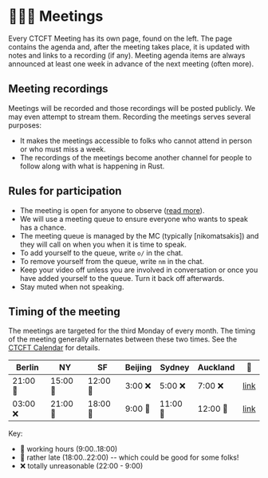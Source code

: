# 👨‍👩‍👧 Meetings

Every CTCFT Meeting has its own page, found on the left. The page contains the agenda and, after the meeting takes place, it is updated with notes and links to a recording (if any). Meeting agenda items are always announced at least one week in advance of the next meeting (often more).

## Meeting recordings

Meetings will be recorded and those recordings will be posted publicly. We may even attempt to stream them. Recording the meetings serves several purposes:

* It makes the meetings accessible to folks who cannot attend in person or who must miss a week.
* The recordings of the meetings become another channel for people to follow along with what is happening in Rust.

## Rules for participation

* The meeting is open for anyone to observe ([read more](./faq.html#who-can-attend-the-meeting)).
* We will use a meeting queue to ensure everyone who wants to speak has a chance.
* The meeting queue is managed by the MC (typically [nikomatsakis]) and they will call on when you when it is time to speak.
* To add yourself to the queue, write `o/` in the chat.
* To remove yourself from the queue, write `nm` in the chat.
* Keep your video off unless you are involved in conversation or once you have added yourself to the queue. Turn it back off afterwards. 
* Stay muted when not speaking.

## Timing of the meeting

The meetings are targeted for the third Monday of every month. The timing of the meeting generally alternates between these two times. See the [CTCFT Calendar] for details.

| Berlin | NY | SF | Beijing | Sydney | Auckland | 🔗 |
| --- | --- | --- | --- | --- | --- | --- |
| 21:00 🥱 | 15:00 🥰 | 12:00 🥰 | 3:00 ❌ | 5:00 ❌ | 7:00 ❌ | [link](https://everytimezone.com/s/9ecc9fe9) |
| 03:00 ❌ | 21:00 🥱 | 18:00 🥰 | 9:00 🥰 | 11:00 🥰 | 12:00 🥰 | [link](https://everytimezone.com/s/da0d7065) |

Key:

* 🥰 working hours (9:00..18:00)
* 🥱 rather late (18:00..22:00) -- which could be good for some folks!
* ❌ totally unreasonable (22:00 - 9:00)

[CTCFT Calendar]: https://calendar.google.com/calendar/embed?src=7n0vvoqfe0kbnk6i04uiu52t30%40group.calendar.google.com&ctz=America%2FNew_York

